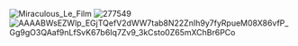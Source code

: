 ![Miraculous_Le_Film](https://github.com/user-attachments/assets/ce3dbbae-d04f-4e2e-b657-5d5513c5499e)
![277549](https://github.com/user-attachments/assets/4b21d67c-4211-4e34-83e7-508149bff96b)
![AAAABWsEZWlp_EGjTQefV2dWW7tab8N22ZnIh9y7fyRpueM08X86vfP_Gg9gO3QAaf9nLfSvK67b6Iq7Zv9_3kCsto0Z65mXChBr6PCo](https://github.com/user-attachments/assets/1662b732-88e7-47a2-b31e-61b9488df875)
